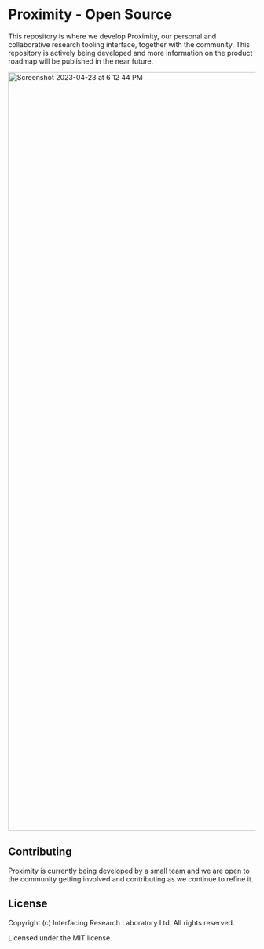 # Proximity - Open Source

This repository is where we develop Proximity, our personal and collaborative research tooling interface, together with the community. This repository is actively being developed and more information on the product roadmap will be published in the near future.

<img width="1547" alt="Screenshot 2023-04-23 at 6 12 44 PM" src="https://user-images.githubusercontent.com/84696121/233854431-329a10b9-b876-43e2-b2b6-6dd729fad56b.png">

## Contributing
Proximity is currently being developed by a small team and we are open to the community getting involved and contributing as we continue to refine it.

## License
Copyright (c) Interfacing Research Laboratory Ltd. All rights reserved.

Licensed under the MIT license.
